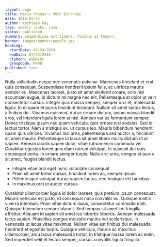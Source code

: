 ```yaml
---
layout: page
title: Maria Thomas's 99th Birthday
date: 2016-05-24
author: Kathleen Ray
tags: weekly links, java
status: published
summary: Suspendisse est libero, finibus ac tempor.
banner: images/banner/people.jpg
booking:
  startDate: 07/24/2018
  endDate: 07/25/2018
  ctyhocn: ASBNCHX
  groupCode: MT9B
published: true
---
```

Nulla sollicitudin neque nec venenatis pulvinar. Maecenas tincidunt et erat quis consequat. Suspendisse hendrerit ipsum felis, ac ultrices mauris semper eu. Maecenas laoreet, justo sit amet eleifend ornare, odio nisl accumsan augue, id dictum mi magna nec elit. Pellentesque at dolor ut velit consectetur cursus. Integer quis massa semper, semper orci et, malesuada ligula. In et quam et purus tincidunt tincidunt. Nullam sit amet luctus lectus, a finibus dui. Vivamus euismod, dui ac ornare dictum, ipsum massa blandit eros, vel interdum ligula lorem at nisi. Aenean varius fermentum semper. Donec tristique ipsum nec quam vehicula, quis ornare nisl sodales. Sed id lectus tortor.
Nam a tristique ex, ut cursus leo. Mauris bibendum hendrerit quam quis ultrices. Vivamus nisi urna, pellentesque sed auctor a, tincidunt sit amet mauris. Pellentesque ut lacus sit amet libero mollis dictum ut at sapien. Aenean iaculis sapien dolor, vitae rutrum enim commodo vel. Curabitur egestas lorem quis diam rutrum volutpat. In suscipit dui quis consequat porta. In ornare semper turpis. Nulla orci urna, congue at purus sit amet, feugiat blandit lectus.

* Integer vitae orci eget nunc vulputate consequat
* Proin sit amet tortor cursus, tincidunt lorem ac, semper ipsum
* Pellentesque volutpat dui ac sapien luctus, nec tristique elit faucibus
* In maximus orci ut auctor cursus.

Curabitur ullamcorper ligula id dolor laoreet, quis pretium ipsum consequat. Mauris vehicula est justo, id consequat nulla convallis eu. Quisque mattis viverra interdum. Proin vitae dictum lacus, consectetur commodo nibh. Quisque bibendum semper blandit. Sed tempus sit amet leo fringilla efficitur. Aliquam id sapien sit amet leo lobortis lobortis. Aenean malesuada lacus sapien. Phasellus congue molestie mauris vel scelerisque. In venenatis ut lacus vitae maximus. Nullam vitae est finibus dui malesuada hendrerit et egestas turpis. Quisque vehicula, mauris ac maximus ullamcorper, arcu lacus malesuada tortor, in tristique massa lorem ac enim. Sed imperdiet velit et lectus semper, cursus convallis ligula fringilla.
